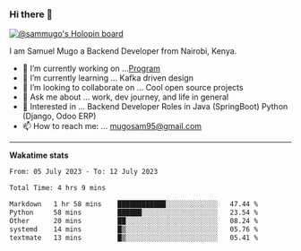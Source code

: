 ### Hi there 👋

[![@sammugo's Holopin board](https://holopin.me/sammugo)](https://holopin.io/@sammugo)

I am Samuel Mugo a Backend Developer from Nairobi, Kenya.

<!--
**sam-mugo/sam-mugo** is a ✨ _special_ ✨ repository because its `README.md` (this file) appears on your GitHub profile.
-->



- 🔭 I’m currently working on ...[Program](https://github.com/sam-mugo/program)
- 🌱 I’m currently learning ... Kafka driven design
- 👯 I’m looking to collaborate on ... Cool open source projects
- 💬 Ask me about ... work, dev journey, and life in general
- 💼 Interested in ... Backend Developer Roles in Java (SpringBoot) Python (Django, Odoo ERP)
- 📫 How to reach me: ... [mugosam95@gmail.com](mailto:mugosam95@gmail.com)

-------
**Wakatime stats**
<!--START_SECTION:waka-->

```txt
From: 05 July 2023 - To: 12 July 2023

Total Time: 4 hrs 9 mins

Markdown   1 hr 58 mins    ████████████░░░░░░░░░░░░░   47.44 %
Python     58 mins         ██████░░░░░░░░░░░░░░░░░░░   23.54 %
Other      20 mins         ██░░░░░░░░░░░░░░░░░░░░░░░   08.24 %
systemd    14 mins         █▒░░░░░░░░░░░░░░░░░░░░░░░   05.76 %
textmate   13 mins         █▒░░░░░░░░░░░░░░░░░░░░░░░   05.41 %
```

<!--END_SECTION:waka-->





